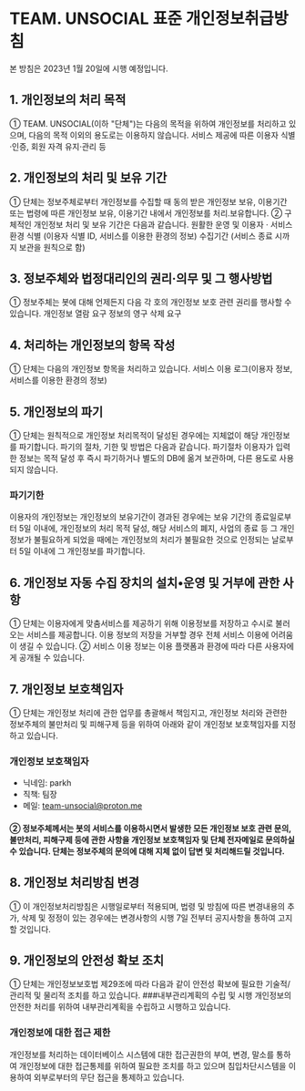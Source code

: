 # TEAM. UNSOCIAL 표준 개인정보취급방침

본 방침은 2023년 1월 20일에 시행 예정입니다.

## 1. 개인정보의 처리 목적
① TEAM. UNSOCIAL(이하 "단체")는 다음의 목적을 위하여 개인정보를 처리하고 있으며, 다음의 목적 이외의 용도로는 이용하지 않습니다.
서비스 제공에 따른 이용자 식별·인증, 회원 자격 유지·관리 등
 
## 2. 개인정보의 처리 및 보유 기간
① 단체는 정보주체로부터 개인정보를 수집할 때 동의 받은 개인정보 보유, 이용기간 또는 법령에 따른 개인정보 보유, 이용기간 내에서 개인정보를 처리․보유합니다.
② 구체적인 개인정보 처리 및 보유 기간은 다음과 같습니다.
원활한 운영 및 이용자 · 서비스 환경 식별 (이용자 식별 ID, 서비스를 이용한 환경의 정보)
수집기간 (서비스 종료 시까지 보관을 원칙으로 함)
 
## 3. 정보주체와 법정대리인의 권리·의무 및 그 행사방법
① 정보주체는 봇에 대해 언제든지 다음 각 호의 개인정보 보호 관련 권리를 행사할 수 있습니다.
개인정보 열람 요구
정보의 영구 삭제 요구
 
## 4. 처리하는 개인정보의 항목 작성
① 단체는 다음의 개인정보 항목을 처리하고 있습니다.
서비스 이용 로그(이용자 정보, 서비스를 이용한 환경의 정보)
 
## 5. 개인정보의 파기
① 단체는 원칙적으로 개인정보 처리목적이 달성된 경우에는 지체없이 해당 개인정보를 파기합니다. 파기의 절차, 기한 및 방법은 다음과 같습니다.
파기절차
이용자가 입력한 정보는 목적 달성 후 즉시 파기하거나 별도의 DB에 옮겨 보관하며, 다른 용도로 사용되지 않습니다.

### 파기기한
이용자의 개인정보는 개인정보의 보유기간이 경과된 경우에는 보유 기간의 종료일로부터 5일 이내에, 개인정보의 처리 목적 달성, 해당 서비스의 폐지, 사업의 종료 등 그 개인정보가 불필요하게 되었을 때에는 개인정보의 처리가 불필요한 것으로 인정되는 날로부터 5일 이내에 그 개인정보를 파기합니다.
 
## 6. 개인정보 자동 수집 장치의 설치•운영 및 거부에 관한 사항
① 단체는 이용자에게 맞춤서비스를 제공하기 위해 이용정보를 저장하고 수시로 불러오는 서비스를 제공합니다. 이용 정보의 저장을 거부할 경우 전체 서비스 이용에 어려움이 생길 수 있습니다.
② 서비스 이용 정보는 이용 플랫폼과 환경에 따라 다른 사용자에게 공개될 수 있습니다.

## 7. 개인정보 보호책임자
① 단체는 개인정보 처리에 관한 업무를 총괄해서 책임지고, 개인정보 처리와 관련한 정보주체의 불만처리 및 피해구제 등을 위하여 아래와 같이 개인정보 보호책임자를 지정하고 있습니다.
### 개인정보 보호책임자
- 닉네임: parkh
- 직책: 팀장
- 메일: team-unsocial@proton.me
 
#### ② 정보주체께서는 봇의 서비스를 이용하시면서 발생한 모든 개인정보 보호 관련 문의, 불만처리, 피해구제 등에 관한 사항을 개인정보 보호책임자 및 단체 전자메일로 문의하실 수 있습니다. 단체는 정보주체의 문의에 대해 지체 없이 답변 및 처리해드릴 것입니다.

## 8. 개인정보 처리방침 변경
① 이 개인정보처리방침은 시행일로부터 적용되며, 법령 및 방침에 따른 변경내용의 추가, 삭제 및 정정이 있는 경우에는 변경사항의 시행 7일 전부터 공지사항을 통하여 고지할 것입니다.

## 9. 개인정보의 안전성 확보 조치
① 단체는 개인정보보호법 제29조에 따라 다음과 같이 안전성 확보에 필요한 기술적/관리적 및 물리적 조치를 하고 있습니다.
###내부관리계획의 수립 및 시행
개인정보의 안전한 처리를 위하여 내부관리계획을 수립하고 시행하고 있습니다.
 
### 개인정보에 대한 접근 제한
개인정보를 처리하는 데이터베이스 시스템에 대한 접근권한의 부여, 변경, 말소를 통하여 개인정보에 대한 접근통제를 위하여 필요한 조치를 하고 있으며 침입차단시스템을 이용하여 외부로부터의 무단 접근을 통제하고 있습니다.
 
